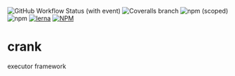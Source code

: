 ![GitHub Workflow Status (with event)](https://img.shields.io/github/actions/workflow/status/produck/crank/node.js.yml)
![Coveralls branch](https://img.shields.io/coverallsCoverage/github/produck/crank)
![npm (scoped)](https://img.shields.io/npm/v/%40produck/crank)
![npm](https://img.shields.io/npm/dm/%40produck/crank)
[![lerna](https://img.shields.io/badge/maintained%20with-lerna-cc00ff.svg)](https://lerna.js.org/)
[![NPM](https://img.shields.io/npm/l/@produck/crank)](https://opensource.org/licenses/MIT)

# crank
executor framework
